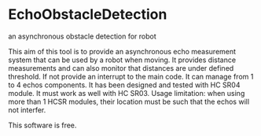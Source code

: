 # EchoObstacleDetection
an asynchronous obstacle detection for robot

This aim of this tool is to provide an asynchronous echo measurement system that can be used by a robot when moving.
It provides distance measurements and can also monitor that distances are under defined threshold. If not provide an interrupt to the main code.
It can manage from 1 to 4 echos components. It has been designed and tested with HC SR04 module. It must work as well with HC SR03.
Usage limitation: when using more than 1 HCSR modules, their location must be such that the echos will not interfer.

This software is free.

